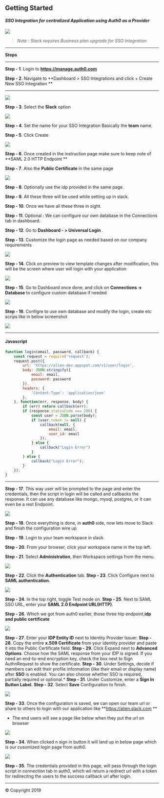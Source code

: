 ## Getting Started

#### *SSO Integration for centralized Application using Auth0 as a Provider*



![](https://i1.wp.com/engaged-md.com/wp-content/uploads/2018/05/SSO-Icon.png?ssl=1)





> _Note : Slack requires Business plan upgrade for SSO Integration_

------------


**Steps**

------------


**Step - 1**.  Login to **https://manage.auth0.com**


 **Step - 2**.  Navigate to **Dashboard > SSO Integrations and click + Create New SSO Integration **

------------



![](https://raw.githubusercontent.com/10DECDERS/Docs/master/SSOIntegration/1.jpeg)


 **Step - 3**. Select the **Slack** option


![](https://raw.githubusercontent.com/10DECDERS/Docs/master/SSOIntegration/2.jpeg)


**Step - 4**.  Set the name for your SSO Integration Basically the **team** name.

**Step - 5**. Click Create

![](https://raw.githubusercontent.com/10DECDERS/Docs/master/SSOIntegration/3.jpeg)


**Step - 6**. Once created in the instruction page make sure to keep note of **SAML 2.0 HTTP Endpoint **

**Step - 7**.  Also the **Public Certificate** in the same page


![](https://raw.githubusercontent.com/10DECDERS/Docs/master/SSOIntegration/4.jpeg)


**Step - 8**. Optionally use the idp provided in the same page.

**Step - 9**. All these three will be used while setting up in slack.

**Step - 10**.  Once we have all these three in sight.

**Step - 11**.  Optional : We can configure our own database in the Connections tab in dashboard.

**Step - 12**.  Go to **Dashboard - > Universal Login** .

**Step - 13**.  Customize the login page as needed based on our company requirements


![](https://raw.githubusercontent.com/10DECDERS/Docs/master/SSOIntegration/5.jpeg)

**Step - 14**. Click on preview to view template changes after modification, this will be the screen where user will login with your application

![](https://raw.githubusercontent.com/10DECDERS/Docs/master/SSOIntegration/6.jpeg)


**Step - 15**.  Go to Dashboard once done, and click on **Connections → Database** to configure custom database if needed


![](https://raw.githubusercontent.com/10DECDERS/Docs/master/SSOIntegration/7.jpeg)




**Step - 16**. Configre to use own database and modify the login, create etc scrips like in below screenshot 



![](https://raw.githubusercontent.com/10DECDERS/Docs/master/SSOIntegration/8.jpeg)


------------


#### Javascript
````javascript
function login(email, password, callback) {
    const request = require('request');
    request.post({
        url: 'https://alien-dev.appspot.com/v1/user/login',
        body: JSON.stringify({
            email: email,
            password: password
        }),
        headers: {
            'Content-Type': 'application/json'
        },
    }, function(err, response, body) {
        if (err) return callback(err);
        if (response.statusCode === 200) {
            const user = JSON.parse(body);
            if (user.token != null) {
                callback(null, {
                    email: email,
                    user_id: email
                });
            } else {
                callback("Login Error")
            }
        } else {
            callback("Login Error");
        }
    });
}

````

------------



**Step - 17**. This way user will be prompted to the page and enter the credentials, then the script in login will be called and callbacks the response. It can use any database like mongo, mysql, postgres, or it can even be a rest Endpoint. 


![](https://raw.githubusercontent.com/10DECDERS/Docs/master/SSOIntegration/9.jpeg)




**Step - 18**. Once everything is done, in **auth0** side, now lets move to Slack and finish the configuration wire up 


**Step - 19**. Login to your team workspace in slack 

**Step - 20**. From your browser, click your workspace name in the top left.

**Step - 21**. Select **Administration**, then Workspace settings from the menu.



![](https://raw.githubusercontent.com/10DECDERS/Docs/master/SSOIntegration/10.jpeg)




**Step - 22**.  Click the **Authentication** tab.
**Step - 23**.  Click Configure next to **SAML authentication**.


![](https://raw.githubusercontent.com/10DECDERS/Docs/master/SSOIntegration/11.jpeg)



 
**Step - 24**.  In the top right, toggle Test mode on.
**Step - 25**.  Next to SAML SSO URL, enter your **SAML 2.0 Endpoint URL(HTTP)**.

**Step - 26**. Which we got from auth0 earlier, those three htp endpoint,**idp and public certificate**


![](https://raw.githubusercontent.com/10DECDERS/Docs/master/SSOIntegration/12.jpeg)




**Step - 27**. Enter your **IDP Entity ID** next to Identity Provider Issuer. 
**Step - 28**. Copy the entire **x.509 Certificate** from your identity provider and paste it into the Public Certificate field.
**Step - 29**. Click Expand next to **Advanced Options**. Choose how the SAML response from your IDP is signed. If you need an end-to-end encryption key, check the box next to Sign AuthnRequest to show the certificate.
**Step - 30**. Under Settings, decide if members can edit their profile information (like their email or display name) after **SSO** is enabled. You can also choose whether SSO is required, partially required or optional.*
**Step - 31**. Under Customize, enter a **Sign In Button Label.**
**Step - 32**. Select **Save** Configuration to finish.


![](https://raw.githubusercontent.com/10DECDERS/Docs/master/SSOIntegration/13.jpeg)




**Step - 33**. Once the configuration is saved, we can open our team url or share to others to login with our application like **https://alien.slack.com **
- The end users will see a page like below when they put the url on browser 


![](https://raw.githubusercontent.com/10DECDERS/Docs/master/SSOIntegration/14.jpeg)




**Step - 34**. When clicked n sign in button it will land up in below page
which is our cusomized login page from auth0.

![](https://raw.githubusercontent.com/10DECDERS/Docs/master/SSOIntegration/15.jpeg)


**Step - 35**. The credentials provided in this page, will pass through the login script in connection tab in auth0, which wil return a redirect url with a token for redirecitng the users to the success callback url after login. 


------------

&copy; Copyright 2019